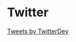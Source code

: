 # Twitter

<html>
  <body>
<a class="twitter-timeline" href="https://twitter.com/TheEconomist?ref_src=twsrc%5Etfw">Tweets by TwitterDev</a> <script async src="https://platform.twitter.com/widgets.js" charset="utf-8"></script>
  </body>
  </html>
